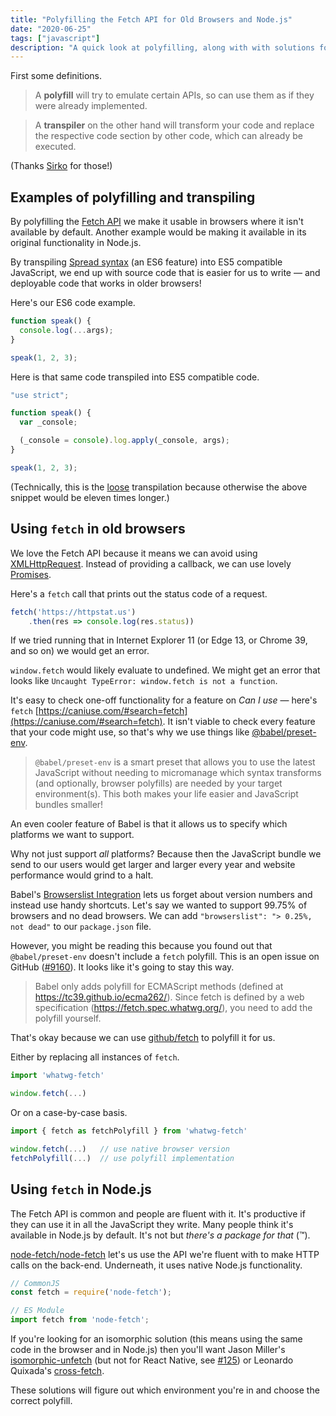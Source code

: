 ```yaml
---
title: "Polyfilling the Fetch API for Old Browsers and Node.js"
date: "2020-06-25"
tags: ["javascript"]
description: "A quick look at polyfilling, along with with solutions for both environments."
---
```


First some definitions.

> A **polyfill** will try to emulate certain APIs, so can use them as if they were already implemented.

> A **transpiler** on the other hand will transform your code and replace the respective code section by other code, which can already be executed.

(Thanks [Sirko](https://stackoverflow.com/a/31206361) for those!)

## Examples of polyfilling and transpiling

By polyfilling the [Fetch API](https://developer.mozilla.org/en-US/docs/Web/API/Fetch_API) we make it usable in browsers where it isn't available by default. Another example would be making it available in its original functionality in Node.js.

By transpiling [Spread syntax](https://developer.mozilla.org/en-US/docs/Web/JavaScript/Reference/Operators/Spread_syntax) (an ES6 feature) into ES5 compatible JavaScript, we end up with source code that is easier for us to write — and deployable code that works in older browsers!

Here's our ES6 code example.

```javascript
function speak() {
  console.log(...args);
}

speak(1, 2, 3);
```

Here is that same code transpiled into ES5 compatible code.

```javascript
"use strict";

function speak() {
  var _console;

  (_console = console).log.apply(_console, args);
}

speak(1, 2, 3);
```

(Technically, this is the [loose](https://babeljs.io/docs/en/babel-plugin-transform-spread#loose) transpilation because otherwise the above snippet would be eleven times longer.)

## Using `fetch` in old browsers

We love the Fetch API because it means we can avoid using [XMLHttpRequest](https://developer.mozilla.org/en-US/docs/Web/API/XMLHttpRequest). Instead of providing a callback, we can use lovely [Promises](https://developer.mozilla.org/en-US/docs/Web/JavaScript/Reference/Global_Objects/Promise).

Here's a `fetch` call that prints out the status code of a request.

```javascript
fetch('https://httpstat.us')
    .then(res => console.log(res.status))
```

If we tried running that in Internet Explorer 11 (or Edge 13, or Chrome 39, and so on) we would get an error.

`window.fetch` would likely evaluate to undefined. We might get an error that looks like `Uncaught TypeError: window.fetch is not a function`.

It's easy to check one-off functionality for a feature on _Can I use_ — here's `fetch` [https://caniuse.com/#search=fetch](https://caniuse.com/#search=fetch). It isn't viable to check every feature that your code might use, so that's why we use things like [@babel/preset-env](https://babeljs.io/docs/en/babel-preset-env).

> `@babel/preset-env` is a smart preset that allows you to use the latest JavaScript without needing to micromanage which syntax transforms (and optionally, browser polyfills) are needed by your target environment(s). This both makes your life easier and JavaScript bundles smaller!

An even cooler feature of Babel is that it allows us to specify which platforms we want to support.

Why not just support _all_ platforms? Because then the JavaScript bundle we send to our users would get larger and larger every year and website performance would grind to a halt.

Babel's [Browserslist Integration](https://babeljs.io/docs/en/babel-preset-env#browserslist-integration) lets us forget about version numbers and instead use handy shortcuts. Let's say we wanted to support 99.75% of browsers and no dead browsers. We can add `"browserslist": "> 0.25%, not dead"` to our `package.json` file.

However, you might be reading this because you found out that `@babel/preset-env` doesn't include a `fetch` polyfill. This is an open issue on GitHub ([#9160](https://github.com/babel/babel/issues/9160)). It looks like it's going to stay this way.

> Babel only adds polyfill for ECMAScript methods (defined at https://tc39.github.io/ecma262/). Since fetch is defined by a web specification (https://fetch.spec.whatwg.org/), you need to add the polyfill yourself.

That's okay because we can use [github/fetch](https://github.com/github/fetch#usage) to polyfill it for us.

Either by replacing all instances of `fetch`.

```javascript
import 'whatwg-fetch'

window.fetch(...)
```

Or on a case-by-case basis.

```javascript
import { fetch as fetchPolyfill } from 'whatwg-fetch'

window.fetch(...)   // use native browser version
fetchPolyfill(...)  // use polyfill implementation
```

## Using `fetch` in Node.js

The Fetch API is common and people are fluent with it. It's productive if they can use it in all the JavaScript they write. Many people think it's available in Node.js by default. It's not but _there's a package for that_ (™).

[node-fetch/node-fetch](https://github.com/node-fetch/node-fetch) let's us use the API we're fluent with to make HTTP calls on the back-end. Underneath, it uses native Node.js functionality.

```javascript
// CommonJS
const fetch = require('node-fetch');

// ES Module
import fetch from 'node-fetch';
```

If you're looking for an isomorphic solution (this means using the same code in the browser and in Node.js) then you'll want Jason Miller's [isomorphic-unfetch](https://www.npmjs.com/package/isomorphic-unfetch) (but not for React Native, see [#125](https://github.com/matthew-andrews/isomorphic-fetch/issues/125)) or Leonardo Quixada's [cross-fetch](https://github.com/lquixada/cross-fetch).

These solutions will figure out which environment you're in and choose the correct polyfill.
